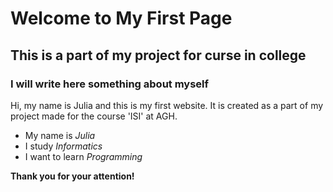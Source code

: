 # Welcome to My First Page
## This is a part of my project for curse in college
### I will write here something about myself

Hi, my name is Julia and this is my first website. It is created as a part of my project made for the course 'ISI' at AGH.

- My name is _Julia_
- I study _Informatics_
- I want to learn _Programming_

**Thank you for your attention!**
